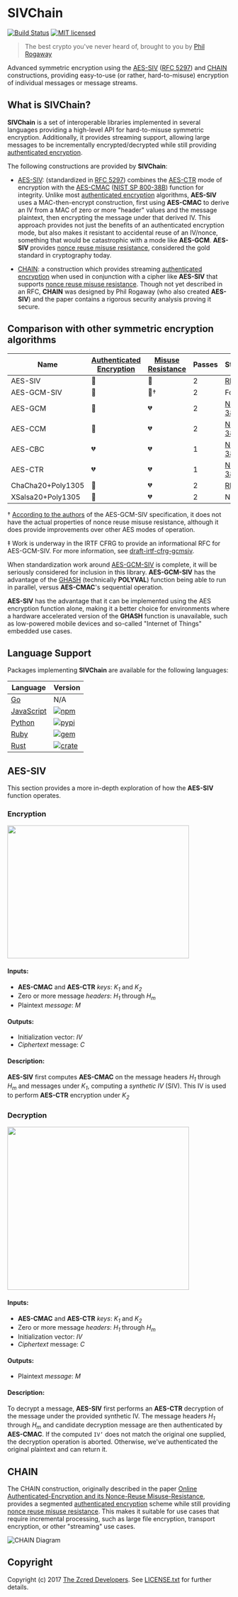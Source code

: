 # SIVChain

[![Build Status][build-image]][build-link]
[![MIT licensed][license-image]][license-link]

[build-image]: https://secure.travis-ci.org/zcred/sivchain.svg?branch=master
[build-link]: http://travis-ci.org/zcred/sivchain
[license-image]: https://img.shields.io/badge/license-MIT-blue.svg
[license-link]: https://github.com/zcred/sivchain/blob/master/LICENSE.txt

> The best crypto you've never heard of, brought to you by [Phil Rogaway]

Advanced symmetric encryption using the [AES-SIV] ([RFC 5297]) and [CHAIN] constructions,
providing easy-to-use (or rather, hard-to-misuse) encryption of individual
messages or message streams.

[Phil Rogaway]: https://en.wikipedia.org/wiki/Phillip_Rogaway
[RFC 5297]: https://tools.ietf.org/html/rfc5297
[CHAIN]: http://web.cs.ucdavis.edu/~rogaway/papers/oae.pdf

## What is SIVChain?

**SIVChain** is a set of interoperable libraries implemented in several
languages providing a high-level API for hard-to-misuse symmetric encryption.
Additionally, it provides streaming support, allowing large messages
to be incrementally encrypted/decrypted while still providing
[authenticated encryption].

The following constructions are provided by **SIVChain**:

* [AES-SIV]: (standardized in [RFC 5297]) combines the [AES-CTR] mode of
  encryption with the [AES-CMAC] ([NIST SP 800-38B]) function for integrity.
  Unlike most [authenticated encryption] algorithms, **AES-SIV** uses a
  MAC-then-encrypt construction, first using **AES-CMAC** to derive an
  IV from a MAC of zero or more "header" values and the message
  plaintext, then encrypting the message under that derived IV.
  This approach provides not just the benefits of an authenticated
  encryption mode, but also makes it resistant to accidental reuse
  of an IV/nonce, something that would be catastrophic with a mode
  like **AES-GCM**. **AES-SIV** provides [nonce reuse misuse resistance],
  considered the gold standard in cryptography today.

 * [CHAIN]: a construction which provides streaming [authenticated encryption]
   when used in conjunction with a cipher like **AES-SIV** that supports
   [nonce reuse misuse resistance]. Though not yet described in an RFC,
   **CHAIN** was designed by Phil Rogaway (who also created **AES-SIV**)
   and the paper contains a rigorous security analysis proving it secure.

[authenticated encryption]: https://en.wikipedia.org/wiki/Authenticated_encryption
[AES-SIV]: https://www.iacr.org/archive/eurocrypt2006/40040377/40040377.pdf
[AES-CTR]: https://en.wikipedia.org/wiki/Block_cipher_mode_of_operation#Counter_.28CTR.29
[AES-CMAC]: https://en.wikipedia.org/wiki/One-key_MAC
[nonce reuse misuse resistance]: https://www.lvh.io/posts/nonce-misuse-resistance-101.html

## Comparison with other symmetric encryption algorithms

| Name              | [Authenticated Encryption] | [Misuse Resistance] | Passes | Standardization   |
|-------------------|----------------------------|---------------------|--------|-------------------|
| AES-SIV           | :green_heart:              | :green_heart:       | 2      | [RFC 5297]        |
| AES-GCM-SIV       | :green_heart:              | :yellow_heart:†     | 2      | Forthcoming‡      |
| AES-GCM           | :green_heart:              | :broken_heart:      | 2      | [NIST SP 800-38D] |
| AES-CCM           | :green_heart:              | :broken_heart:      | 2      | [NIST SP 800-38C] |
| AES-CBC           | :broken_heart:             | :broken_heart:      | 1      | [NIST SP 800-38A] |
| AES-CTR           | :broken_heart:             | :broken_heart:      | 1      | [NIST SP 800-38A] |
| ChaCha20+Poly1305 | :green_heart:              | :broken_heart:      | 2      | [RFC 7539]        |
| XSalsa20+Poly1305 | :green_heart:              | :broken_heart:      | 2      | None              |

† [According to the authors] of the AES-GCM-SIV specification, it does not have
  the actual properties of nonce reuse misuse resistance, although it does
  provide improvements over other AES modes of operation.

‡ Work is underway in the IRTF CFRG to provide an informational RFC for AES-GCM-SIV.
  For more information, see [draft-irtf-cfrg-gcmsiv][AES-GCM-SIV].

When standardization work around [AES-GCM-SIV] is complete, it will be seriously
considered for inclusion in this library. **AES-GCM-SIV** has the advantage of
the [GHASH] (technically **POLYVAL**) function being able to run in parallel,
versus **AES-CMAC**'s sequential operation.

**AES-SIV** has the advantage that it can be implemented using the AES
encryption function alone, making it a better choice for environments where a
hardware accelerated version of the **GHASH** function is unavailable,
such as low-powered mobile devices and so-called "Internet of Things"
embedded use cases.

[Misuse Resistance]: https://www.lvh.io/posts/nonce-misuse-resistance-101.html
[NIST SP 800-38A]: https://dx.doi.org/10.6028/NIST.SP.800-38A
[NIST SP 800-38B]: https://dx.doi.org/10.6028/NIST.SP.800-38B
[NIST SP 800-38C]: https://dx.doi.org/10.6028/NIST.SP.800-38C
[NIST SP 800-38D]: https://dx.doi.org/10.6028/NIST.SP.800-38D
[RFC 7539]: https://tools.ietf.org/html/rfc7539
[key recovery attacks]: https://mailarchive.ietf.org/arch/attach/cfrg/pdfL0pM_N.pdf
[According to the authors]: https://www.ietf.org/mail-archive/web/cfrg/current/msg08921.html
[AES-GCM-SIV]: https://datatracker.ietf.org/doc/draft-irtf-cfrg-gcmsiv/
[GHASH]: https://en.wikipedia.org/wiki/Galois/Counter_Mode#Mathematical_basis

## Language Support

Packages implementing **SIVChain** are available for the following languages:

| Language               | Version                              |
|------------------------|--------------------------------------|
| [Go][go-link]          | N/A                                  |
| [JavaScript][npm-link] | [![npm][npm-shield]][npm-link]       |
| [Python][pypi-link]    | [![pypi][pypi-shield]][pypi-link]    |
| [Ruby][gem-link]       | [![gem][gem-shield]][gem-link]       |
| [Rust][crate-link]     | [![crate][crate-shield]][crate-link] |

[go-link]: https://github.com/zcred/sivchain/tree/master/go
[npm-shield]: https://img.shields.io/npm/v/sivchain.svg
[npm-link]: https://www.npmjs.com/package/sivchain
[pypi-shield]: https://img.shields.io/pypi/v/sivchain.svg
[pypi-link]: https://pypi.python.org/pypi/sivchain/
[gem-shield]: https://badge.fury.io/rb/sivchain.svg
[gem-link]: https://rubygems.org/gems/sivchain
[crate-shield]: https://img.shields.io/crates/v/sivchain.svg
[crate-link]: https://crates.io/crates/sivchain

## AES-SIV

This section provides a more in-depth exploration of how the **AES-SIV**
function operates.

### Encryption

<img src="https://camo.githubusercontent.com/3c23577a845b2ce86554dfc69b18cbbd691fd7cb/68747470733a2f2f7777772e7a637265642e6f72672f736976636861696e2f696d616765732f7369762d656e63727970742e737667" data-canonical-src="https://www.zcred.org/sivchain/images/siv-encrypt.svg" width="410px" height="300px">

#### Inputs:

* **AES-CMAC** and **AES-CTR** *keys*: *K<sub>1</sub>* and *K<sub>2</sub>*
* Zero or more message *headers*: *H<sub>1</sub>* through *H<sub>m</sub>*
* Plaintext *message*: *M*

#### Outputs:

* Initialization vector: *IV*
* *Ciphertext* message: *C*

#### Description:

**AES-SIV** first computes **AES-CMAC** on the message headers *H<sub>1</sub>*
through *H<sub>m</sub>* and messages under *K<sub>1</sub>*, computing a
*synthetic IV* (SIV). This IV is used to perform **AES-CTR** encryption under
*K<sub>2</sub>*

### Decryption

<img src="https://camo.githubusercontent.com/b2b2da0d26fccb4397e30b7555c7a0ace9df7737/68747470733a2f2f7777772e7a637265642e6f72672f736976636861696e2f696d616765732f7369762d646563727970742e737667" data-canonical-src="https://www.zcred.org/sivchain/images/siv-decrypt.svg" width="410px" height="368px">

#### Inputs:

* **AES-CMAC** and **AES-CTR** *keys*: *K<sub>1</sub>* and *K<sub>2</sub>*
* Zero or more message *headers*: *H<sub>1</sub>* through *H<sub>m</sub>*
* Initialization vector: *IV*
* *Ciphertext* message: *C*

#### Outputs:

* Plaintext *message*: *M*

#### Description:

To decrypt a message, **AES-SIV** first performs an **AES-CTR** decryption of
the message under the provided synthetic IV. The message headers
*H<sub>1</sub>* through *H<sub>m</sub>* and candidate decryption message are
then authenticated by **AES-CMAC**. If the computed `IV’` does not match the
original one supplied, the decryption operation is aborted. Otherwise, we've
authenticated the original plaintext and can return it.

## CHAIN

The CHAIN construction, originally described in the paper
[Online Authenticated-Encryption and its Nonce-Reuse Misuse-Resistance][CHAIN],
provides a segmented [authenticated encryption] scheme while still providing
[nonce reuse misuse resistance]. This makes it suitable for use cases that
require incremental processing, such as large file encryption, transport
encryption, or other "streaming" use cases.

![CHAIN Diagram](http://www.zcred.org/sivchain/images/chain.svg)

## Copyright

Copyright (c) 2017 [The Zcred Developers][AUTHORS].
See [LICENSE.txt] for further details.

[AUTHORS]: https://github.com/zcred/zcred/blob/master/AUTHORS.md
[LICENSE.txt]: https://github.com/zcred/sivchain/blob/master/LICENSE.txt
